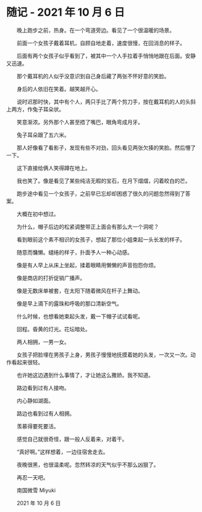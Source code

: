 # 随记 - 2021 年 10 月 6 日

　　晚上跑步之前，热身。在一个弯道旁边。看见了一个很温暖的场景。

　　前面一个女孩子戴着耳机，自顾自地走着，速度很慢，在回消息的样子。

　　后面有两个女孩子似乎看到了，被其中一个人手拉着手悄悄地跟在后面。安静又迅速。

　　那个戴耳机的人似乎没意识到自己身后藏了两张不怀好意的笑脸。

　　身后的人依旧在笑着。越笑越开心。

　　说时迟那时快，其中有个人，两只手比了两个剪刀手，按在戴耳机的人的头斜上两方，作兔子耳朵状。

　　笑意渐浓。另外那个人甚至捂了嘴巴，眼角弯成月牙。

　　兔子耳朵跟了五六米。

　　那人好像看了看影子，发现有些不对劲，回头看见两张欠揍的笑脸。然后懵了一下。

　　这下直接给俩人笑得蹲在地上。

　　我也笑了。像是看见了某些纯洁无暇的宝石，在月下熠熠，闪着皎白的芒。



　　跑步途中看见一个女孩子，之前早已忘却却困惑了很久的问题忽然得到了答案。

　　大概在初中想过。

　　为什么，帽子后边的松紧调整带正上面会有那么大一个洞呢？

　　看到眼前这个素不相识的女孩子，想起了那位小姐束起一头长发的样子。

　　随意而慵懒。缱绻的样子，扑面予人一种心动感。

　　像是有人早上从床上坐起，揉着眼睛用懒懒的声音抱怨你烦。

　　像是商店的打折促销广播声。

　　像是无数床单被套，在太阳下随着微风在杆子上舞动。

　　像是早上滴下的露珠和呼吸的那口清新空气。

　　什么时候，也想看她束起头发，戴一下帽子试试看呢。



　　回程。昏黄的灯光。花坛暗处。

　　两人相拥，一男一女。

　　女孩子把脸埋在男孩子上身，男孩子慢慢地抚摸着她的头发，一次又一次。动作看起来很轻。

　　也许她这边遇到什么事情了，才让她这么撒娇。我不知道。

　　路边看到过有人接吻。

　　内心静如湖面。

　　路边也看到过有人相拥。

　　羡慕得要死要活。

　　感觉自己就很奇怪，跟一般人反着来，对着干。

　　“真好啊。”这样想着，一边往宿舍走去。



　　夜晚很黑，也很温柔呢。忽然转凉的天气似乎不那么凶狠了。

　　再忍一天吧。


　　南国微雪 Miyuki

　　2021 年 10 月 6 日



